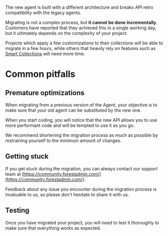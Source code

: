 The new agent is built with a different architecture and breaks API retro compatibility with the legacy agents.

Migrating is not a complex process, but **it cannot be done incrementally**.
Customers have reported that they achieved this in a single working day, but it ultimately depends on the complexity of your project.

Projects which apply a few customizations to their collections will be able to migrate in a few hours, while others that heavily rely on features such as [Smart Collections](https://docs.forestadmin.com/documentation/reference-guide/smart-collections) will need more time.

# Common pitfalls

## Premature optimizations

When migrating from a previous version of the Agent, your objective is to make sure that your old agent can be substituted by the new one.

When you start coding, you will notice that the new API allows you to use more performant code and will be tempted to use it as you go.

We recommend shortening the migration process as much as possible by restraining yourself to the minimum amount of changes.

## Getting stuck

If you get stuck during the migration, you can always contact our support team at [https://community.forestadmin.com/](https://community.forestadmin.com/).

Feedback about any issue you encounter during the migration process is invaluable to us, so please don't hesitate to share it with us.

## Testing

Once you have migrated your project, you will need to test it thoroughly to make sure that everything works as expected.
